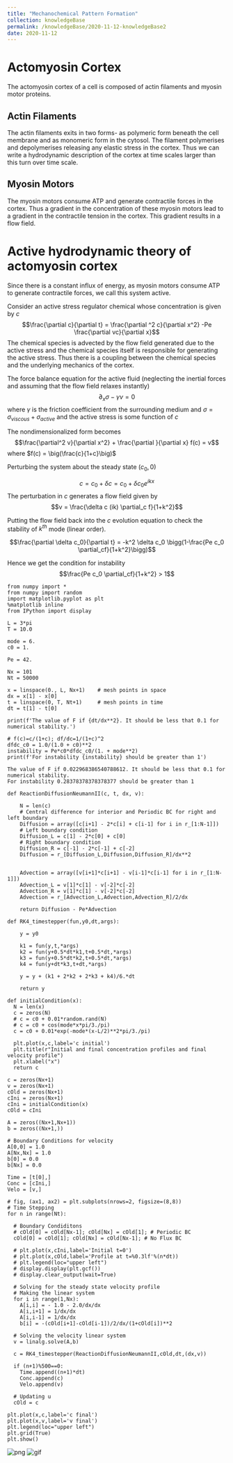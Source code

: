 ```yaml
---
title: "Mechanochemical Pattern Formation"
collection: knowledgeBase
permalink: /knowledgeBase/2020-11-12-knowledgeBase2
date: 2020-11-12
---
```


# Actomyosin Cortex
The actomyosin cortex of a cell is composed of actin filaments and myosin motor proteins. 

## Actin Filaments
The actin filaments exits in two forms- as polymeric form beneath the cell membrane and as monomeric form in the cytosol. The filament polymerises and depolymerises releasing any elastic stress in the cortex. Thus we can write a hydrodynamic description of the cortex at time scales larger than this turn over time scale. 

## Myosin Motors
The myosin motors consume ATP and generate contractile forces in the cortex. Thus a gradient in the concentration of these myosin motors lead to a gradient in the contractile tension in the cortex. This gradient results in a flow field.

# Active hydrodynamic theory of actomyosin cortex
Since there is a constant influx of energy, as myosin motors consume ATP to generate contractile forces, we call this system active. 

Consider an active stress regulator chemical whose concentration is given by $c$
$$\frac{\partial c}{\partial t} = \frac{\partial ^2 c}{\partial x^2} -Pe \frac{\partial vc}{\partial x}$$
The chemical species is advected by the flow field generated due to the active stress and the chemical species itself is responsible for generating the active stress. Thus there is a coupling between the chemical species and the underlying mechanics of the cortex.

The force balance equation for the active fluid (neglecting the inertial forces and assuming that the flow field relaxes instantly)
$$\partial_x\sigma - \gamma v = 0$$
where $\gamma$ is the friction coefficient from the surrounding medium and $\sigma = \sigma_{viscous} + \sigma_{active}$ and the active stress is some function of $c$

The nondimensionalized form becomes 
$$\frac{\partial^2 v}{\partial x^2} + \frac{\partial }{\partial x} f(c) = v$$
where $f(c) = \big(\frac{c}{1+c}\big)$

Perturbing the system about the steady state $(c_0,0)$

$$c = c_0 + \delta c = c_0 + \delta c_0 e^{ikx}$$
The perturbation in $c$ generates a flow field given by
$$v = \frac{\delta c (ik) \partial_c f}{1+k^2}$$

Putting the flow field back into the $c$ evolution equation to check the stability of $k^{th}$ mode (linear order).

$$\frac{\partial \delta c_0}{\partial t} = -k^2 \delta c_0 \bigg(1-\frac{Pe c_0 \partial_cf}{1+k^2}\bigg)$$

Hence we get the condition for instability
$$\frac{Pe c_0 \partial_cf}{1+k^2} > 1$$



```
from numpy import *
from numpy import random
import matplotlib.pyplot as plt
%matplotlib inline
from IPython import display
```


```
L = 3*pi
T = 10.0

mode = 6.
c0 = 1.

Pe = 42.

Nx = 101
Nt = 50000

x = linspace(0., L, Nx+1)    # mesh points in space
dx = x[1] - x[0]
t = linspace(0, T, Nt+1)     # mesh points in time
dt = t[1] - t[0]

print(f'The value of F if {dt/dx**2}. It should be less that 0.1 for numerical stability.')

# f(c)=c/(1+c); df/dc=1/(1+c)^2
dfdc_c0 = 1.0/(1.0 + c0)**2
instability = Pe*c0*dfdc_c0/(1. + mode**2)
print(f'For instability {instability} should be greater than 1')
```

    The value of F if 0.022968386540788612. It should be less that 0.1 for numerical stability.
    For instability 0.28378378378378377 should be greater than 1



```
def ReactionDiffusionNeumannII(c, t, dx, v):

    N = len(c)
    # Central difference for interior and Periodic BC for right and left boundary
    Diffusion = array([c[i+1] - 2*c[i] + c[i-1] for i in r_[1:N-1]])
    # Left boundary condition  
    Diffusion_L = c[1] - 2*c[0] + c[0]
    # Right boundary condition
    Diffusion_R = c[-1] - 2*c[-1] + c[-2]
    Diffusion = r_[Diffusion_L,Diffusion,Diffusion_R]/dx**2
    
    
    Advection = array([v[i+1]*c[i+1] - v[i-1]*c[i-1] for i in r_[1:N-1]])
    Advection_L = v[1]*c[1] - v[-2]*c[-2]
    Advection_R = v[1]*c[1] - v[-2]*c[-2]
    Advection = r_[Advection_L,Advection,Advection_R]/2/dx
    
    return Diffusion - Pe*Advection
```


```
def RK4_timestepper(fun,y0,dt,args):   
  
    y = y0
 
    k1 = fun(y,t,*args)
    k2 = fun(y+0.5*dt*k1,t+0.5*dt,*args)
    k3 = fun(y+0.5*dt*k2,t+0.5*dt,*args)    
    k4 = fun(y+dt*k3,t+dt,*args)

    y = y + (k1 + 2*k2 + 2*k3 + k4)/6.*dt

    return y
```


```
def initialCondition(x):
  N = len(x)
  c = zeros(N)
  # c = c0 + 0.01*random.rand(N)
  # c = c0 + cos(mode*x*pi/3./pi)
  c = c0 + 0.01*exp(-mode*(x-L/2)**2*pi/3./pi)

  plt.plot(x,c,label='c initial')
  plt.title(r"Initial and final concentration profiles and final velocity profile")
  plt.xlabel("x")
  return c

c = zeros(Nx+1)
v = zeros(Nx+1)
cOld = zeros(Nx+1)
cIni = zeros(Nx+1)
cIni = initialCondition(x)
cOld = cIni

A = zeros((Nx+1,Nx+1))
b = zeros((Nx+1,))

# Boundary Conditions for velocity
A[0,0] = 1.0
A[Nx,Nx] = 1.0
b[0] = 0.0
b[Nx] = 0.0

Time = [t[0],]
Conc = [cIni,]
Velo = [v,] 

# fig, (ax1, ax2) = plt.subplots(nrows=2, figsize=(8,8))
# Time Stepping
for n in range(Nt):

  # Boundary Condiditons
  # cOld[0] = cOld[Nx-1]; cOld[Nx] = cOld[1]; # Periodic BC
  cOld[0] = cOld[1]; cOld[Nx] = cOld[Nx-1]; # No Flux BC

  # plt.plot(x,cIni,label='Initial t=0')
  # plt.plot(x,cOld,label='Profile at t=%0.3lf'%(n*dt))
  # plt.legend(loc="upper left")
  # display.display(plt.gcf())
  # display.clear_output(wait=True)

  # Solving for the steady state velocity profile
  # Making the linear system
  for i in range(1,Nx):
    A[i,i] = - 1.0 - 2.0/dx/dx
    A[i,i+1] = 1/dx/dx
    A[i,i-1] = 1/dx/dx
    b[i] = -(cOld[i+1]-cOld[i-1])/2/dx/(1+cOld[i])**2

  # Solving the velocity linear system
  v = linalg.solve(A,b)

  c = RK4_timestepper(ReactionDiffusionNeumannII,cOld,dt,(dx,v))

  if (n+1)%500==0:
    Time.append((n+1)*dt)
    Conc.append(c)
    Velo.append(v) 

  # Updating u
  cOld = c

plt.plot(x,c,label='c final')
plt.plot(x,v,label='v final')
plt.legend(loc="upper left")
plt.grid(True)
plt.show()
```


![png](/ipynbImages/MechanoChemicalPatternFormation_files/MechanoChemicalPatternFormation_6_0.png)
![gif](/ipynbImages/MechanoChemicalPatternFormation_files/animation.gif)

